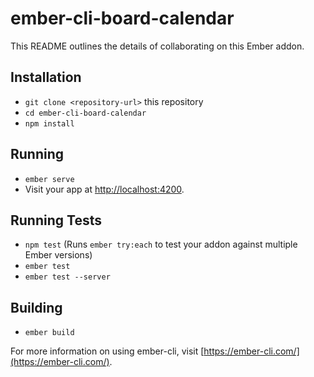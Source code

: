 # ember-cli-board-calendar

This README outlines the details of collaborating on this Ember addon.

## Installation

* `git clone <repository-url>` this repository
* `cd ember-cli-board-calendar`
* `npm install`

## Running

* `ember serve`
* Visit your app at [http://localhost:4200](http://localhost:4200).

## Running Tests

* `npm test` (Runs `ember try:each` to test your addon against multiple Ember versions)
* `ember test`
* `ember test --server`

## Building

* `ember build`

For more information on using ember-cli, visit [https://ember-cli.com/](https://ember-cli.com/).
